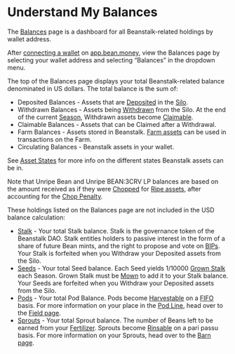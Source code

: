# Understand My Balances

The [Balances](https://app.bean.money/#/balances) page is a dashboard for all Beanstalk-related holdings by wallet address.

After [connecting a wallet](../getting-started/connect-wallet.md) on [app.bean.money](https://app.bean.money/), view the Balances page by selecting your wallet address and selecting “Balances” in the dropdown menu.

The top of the Balances page displays your total Beanstalk-related balance denominated in US dollars. The total balance is the sum of:

* Deposited Balances - Assets that are [Deposited](../../additional-resources/glossary.md#deposit) in the [Silo](../../farm/silo.md).
* Withdrawn Balances - Assets being [Withdrawn](../../additional-resources/glossary.md#withdraw) from the Silo. At the end of the current [Season](../../additional-resources/glossary.md#season), Withdrawn assets become [Claimable](../../additional-resources/glossary.md#claimable-assets).
* Claimable Balances - Assets that can be Claimed after a Withdrawal.
* Farm Balances - Assets stored in Beanstalk. [Farm assets](../../additional-resources/glossary.md#farm-assets) can be used in transactions on the Farm.
* Circulating Balances - Beanstalk assets in your wallet.

See [Asset States](../../additional-resources/asset-states.md) for more info on the different states Beanstalk assets can be in.

Note that Unripe Bean and Unripe BEAN:3CRV LP balances are based on the amount received as if they were [Chopped](../../additional-resources/glossary.md#chop) for [Ripe assets](../../additional-resources/glossary.md#ripe-assets), after accounting for the [Chop Penalty](../../additional-resources/glossary.md#chop-penalty).

These holdings listed on the Balances page are not included in the USD balance calculation:

* [Stalk](../../additional-resources/glossary.md#stalk) - Your total Stalk balance. Stalk is the governance token of the Beanstalk DAO. Stalk entitles holders to passive interest in the form of a share of future Bean mints, and the right to propose and vote on [BIPs](../../additional-resources/glossary.md#beanstalk-improvement-proposal). Your Stalk is forfeited when you Withdraw your Deposited assets from the Silo.
* [Seeds](../../additional-resources/glossary.md#seeds) - Your total Seed balance. Each Seed yields 1/10000 [Grown Stalk](../../additional-resources/glossary.md#grown-stalk) each Season. Grown Stalk must be [Mown](../../additional-resources/glossary.md#mow) to add it to your Stalk balance. Your Seeds are forfeited when you Withdraw your Deposited assets from the Silo.
* [Pods](../../additional-resources/glossary.md#pods) - Your total Pod Balance. Pods become [Harvestable](../../additional-resources/glossary.md#harvestable-pods) on a [FIFO](../../additional-resources/glossary.md#fifo) basis. For more information on your place in the [Pod Line](../../additional-resources/glossary.md#pod-line), head over to the [Field page](https://app.bean.money/#/field).
* [Sprouts](../../additional-resources/glossary.md#sprouts) - Your total Sprout balance. The number of Beans left to be earned from your [Fertilizer](../../additional-resources/glossary.md#fertilizer). Sprouts become [Rinsable](../../additional-resources/glossary.md#rinsable-sprouts) on a pari passu basis. For more information on your Sprouts, head over to the [Barn page](https://app.bean.money/#/barn).
